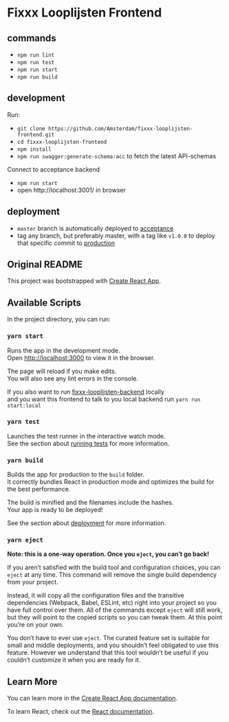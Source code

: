 # Fixxx Looplijsten Frontend

## commands

- `npm run lint`
- `npm run test`
- `npm run start`
- `npm run build`

## development

Run:

- `git clone https://github.com/Amsterdam/fixxx-looplijsten-frontend.git`
- `cd fixxx-looplijsten-frontend`
- `npm install`
- `npm run swagger:generate-schema:acc` to fetch the latest API-schemas

Connect to acceptance backend

- `npm run start`
- open http://localhost:3001/ in browser

## deployment

- `master` branch is automatically deployed to [acceptance](https://acc.top.amsterdam.nl)
- tag any branch, but preferably master, with a tag like `v1.0.0` to deploy that specific commit to [production](https://top.amsterdam.nl)

## Original README

This project was bootstrapped with [Create React App](https://github.com/facebook/create-react-app).

## Available Scripts

In the project directory, you can run:

### `yarn start`

Runs the app in the development mode.<br />
Open [http://localhost:3000](http://localhost:3000) to view it in the browser.

The page will reload if you make edits.<br />
You will also see any lint errors in the console.

If you also want to run [fixxx-looplijsten-backend](https://github.com/Amsterdam/fixxx-looplijsten-backend) locally <br/>
and you want this frontend to talk to you local backend run `yarn run start:local`

### `yarn test`

Launches the test runner in the interactive watch mode.<br />
See the section about [running tests](https://facebook.github.io/create-react-app/docs/running-tests) for more information.

### `yarn build`

Builds the app for production to the `build` folder.<br />
It correctly bundles React in production mode and optimizes the build for the best performance.

The build is minified and the filenames include the hashes.<br />
Your app is ready to be deployed!

See the section about [deployment](https://facebook.github.io/create-react-app/docs/deployment) for more information.

### `yarn eject`

**Note: this is a one-way operation. Once you `eject`, you can’t go back!**

If you aren’t satisfied with the build tool and configuration choices, you can `eject` at any time. This command will remove the single build dependency from your project.

Instead, it will copy all the configuration files and the transitive dependencies (Webpack, Babel, ESLint, etc) right into your project so you have full control over them. All of the commands except `eject` will still work, but they will point to the copied scripts so you can tweak them. At this point you’re on your own.

You don’t have to ever use `eject`. The curated feature set is suitable for small and middle deployments, and you shouldn’t feel obligated to use this feature. However we understand that this tool wouldn’t be useful if you couldn’t customize it when you are ready for it.

## Learn More

You can learn more in the [Create React App documentation](https://facebook.github.io/create-react-app/docs/getting-started).

To learn React, check out the [React documentation](https://reactjs.org/).
